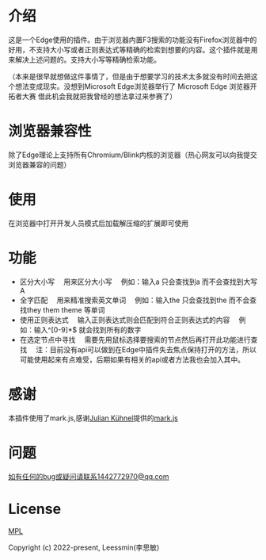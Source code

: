 # 介绍
这是一个Edge使用的插件。由于浏览器内置F3搜索的功能没有Firefox浏览器中的好用，不支持大小写或者正则表达式等精确的检索到想要的内容。这个插件就是用来解决上述问题的。支持大小写等精确检索功能。

（本来是很早就想做这件事情了，但是由于想要学习的技术太多就没有时间去把这个想法变成现实。没想到Microsoft Edge浏览器举行了 Microsoft Edge 浏览器开拓者大赛 借此机会我就把我曾经的想法拿过来参赛了）

# 浏览器兼容性
除了Edge理论上支持所有Chromium/Blink内核的浏览器（热心网友可以向我提交浏览器兼容的问题）

# 使用
在浏览器中打开开发人员模式后加载解压缩的扩展即可使用

# 功能
- 区分大小写 &emsp;用来区分大小写 &emsp;例如：输入a 只会查找到a 而不会查找到大写A
- 全字匹配 &emsp;用来精准搜索英文单词 &emsp;例如：输入the 只会查找到the 而不会查找they them theme 等单词
- 使用正则表达式 &emsp;输入正则表达式则会匹配到符合正则表达式的内容 &emsp;例如：输入^[0-9]*$  就会找到所有的数字
- 在选定节点中寻找 &emsp;需要先用鼠标选择要搜索的节点然后再打开此功能进行查找 &emsp;注：目前没有api可以做到在Edge中插件失去焦点保持打开的方法，所以可能使用起来有点难受，后期如果有相关的api或者方法我也会加入其中。

# 感谢
本插件使用了mark.js,感谢[Julian Kühnel](https://github.com/julmot)提供的[mark.js](https://github.com/julmot/mark.js)

# 问题
如有任何的bug或疑问请联系1442772970@qq.com

# License
[MPL](https://opensource.org/licenses/MPL-2.0)

Copyright (c) 2022-present, Leessmin(李思敏)

